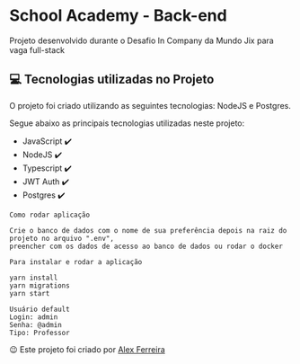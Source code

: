 # School Academy - Back-end

Projeto desenvolvido durante o Desafio In Company da Mundo Jix para vaga full-stack

## 💻 Tecnologias utilizadas no Projeto

O projeto foi criado utilizando as seguintes tecnologias: NodeJS e Postgres.

Segue abaixo as principais tecnologias utilizadas neste projeto:

<ul>
    <li>JavaScript ✔️</li>
    <li>NodeJS ✔️</li>
    <li>Typescript ✔️</li>
    <li>JWT Auth  ✔️</li>
    <li>Postgres  ✔️</li>
</ul>

```
Como rodar aplicação

Crie o banco de dados com o nome de sua preferência depois na raiz do projeto no arquivo ".env", 
preencher com os dados de acesso ao banco de dados ou rodar o docker

Para instalar e rodar a aplicação

yarn install
yarn migrations
yarn start

Usuário default
Login: admin
Senha: @admin
Tipo: Professor

```

😉 Este projeto foi criado por <a href="https://www.linkedin.com/in/dev-alex-ferreira/">Alex Ferreira</a>
